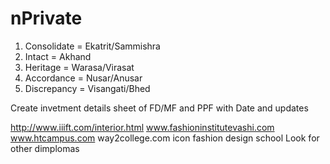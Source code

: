 # nPrivate

1. Consolidate = Ekatrit/Sammishra
2. Intact = Akhand
3. Heritage = Warasa/Virasat
4. Accordance = Nusar/Anusar
5. Discrepancy = Visangati/Bhed

Create invetment details sheet of FD/MF and PPF with Date and updates

http://www.iiift.com/interior.html
www.fashioninstitutevashi.com
www.htcampus.com
way2college.com
icon fashion design school
Look for other dimplomas
